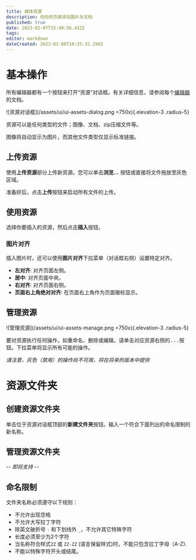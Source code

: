 ```yaml
---
title: 媒体资源
description: 向你的页面添加图片与文档
published: true
date: 2023-02-07T15:49:56.432Z
tags: 
editor: markdown
dateCreated: 2023-01-08T10:35:32.290Z
---
```


# 基本操作

所有编辑器都有一个按钮来打开“资源”对话框。有关详细信息，请参阅每个[编辑器](/editors)的文档。

![资源对话框](/assets/ui/ui-assets-dialog.png =750x){.elevation-3 .radius-5}

资源可以是任何类型的文件；图像、文档、zip压缩文件等。

图像将自动显示为图片，而其他文件类型仅显示标准链接。

## 上传资源

使用**上传资源**部分上传新资源。您可以单击**浏览...** 按钮或直接将文件拖放至灰色区域。

准备好后，点击**上传**按钮来启动所有文件的上传。

## 使用资源

选择你要插入的资源，然后点击**插入**按钮。

### 图片对齐

插入图片时，还可以使用**图片对齐**下拉菜单（对话框右侧）设置特定对齐。

- **左对齐**: 对齐页面左侧。
- **居中**: 对齐页面中央。
- **右对齐**: 对齐页面右侧。
- **页面右上角绝对对齐**: 在页面右上角作为页面徽标显示。

## 管理资源

![管理资源](/assets/ui/ui-assets-manage.png =750x){.elevation-3 .radius-5}

要对资源执行任何操作，如重命名、删除或编辑，请单击对应资源右侧的<kbd>...</kbd>按钮。下拉菜单将显示所有可能的操作。

*请注意，灰色（禁用）的操作尚不可用，将在将来的版本中提供*

# 资源文件夹

## 创建资源文件夹

单击位于资源对话框顶部的**新建文件夹**按钮。输入一个符合下面列出的命名限制的新名称。

## 管理资源文件夹
*-- 即将支持 --*

## 命名限制

文件夹名称必须遵守以下规则：

- 不允许出现空格
- 不允许大写拉丁字符
- 除英文破折号 `-` 和下划线外 `_`，不允许其它特殊字符
- 长度必须至少为2个字符
- 当名称符合样式`ZZ` 或 `ZZ-ZZ` (语言保留样式)时，不能只包含拉丁字母（A-Z).
- 不能以特殊字符开头或结尾。
